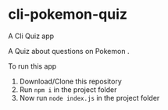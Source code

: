 # cli-pokemon-quiz

A Cli Quiz app

A Quiz about questions on Pokemon .

To run this app

1. Download/Clone this repository
2. Run `npm i` in the project folder 
3. Now run `node index.js` in the project folder

